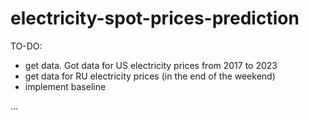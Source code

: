 # electricity-spot-prices-prediction

TO-DO:

- get data. Got data for US electricity prices from 2017 to 2023
- get data for RU electricity prices (in the end of the weekend)
- implement baseline


...
